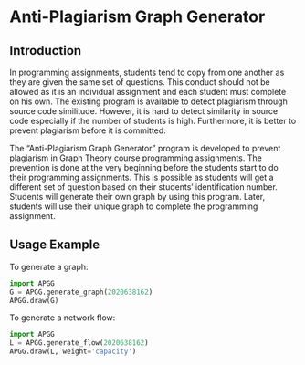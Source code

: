 # Anti-Plagiarism Graph Generator

## Introduction
In programming assignments, students tend to copy from one another as they are given the same set of questions. This conduct should not be allowed as it is an individual assignment and each student must complete on his own. The existing program is available to detect plagiarism through source code similitude. However, it is hard to detect similarity in source code especially if the number of students is high. Furthermore, it is better to prevent plagiarism before it is committed. 

The “Anti-Plagiarism Graph Generator” program is developed to prevent plagiarism in Graph Theory course programming assignments. The prevention is done at the very beginning before the students start to do their programming assignments. This is possible as students will get a different set of question based on their students’ identification number. Students will generate their own graph by using this program. Later, students will use their unique graph to complete the programming assignment.

## Usage Example
To generate a graph:
```python
import APGG
G = APGG.generate_graph(2020638162)
APGG.draw(G)
```

To generate a network flow:
```python
import APGG
L = APGG.generate_flow(2020638162)
APGG.draw(L, weight='capacity')
```

